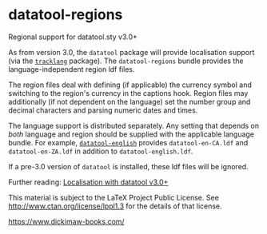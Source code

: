 # datatool-regions
Regional support for datatool.sty v3.0+

As from version 3.0, the `datatool` package will provide
localisation support (via the [`tracklang`](https://ctan.org/pkg/tracklang) package).
The `datatool-regions` bundle provides the language-independent
region ldf files.

The region files deal with defining (if applicable) the currency
symbol and switching to the region's currency in the captions hook.
Region files may additionally (if not dependent on the language) set
the number group and decimal characters and parsing numeric dates
and times.

The language support is distributed separately. Any setting that
depends on _both_ language and region should be supplied with the
applicable language bundle. For example, 
[`datatool-english`](https://github.com/nlct/datatool-english)
provides `datatool-en-CA.ldf` and `datatool-en-ZA.ldf` in addition
to `datatool-english.ldf`.

If a pre-3.0 version of `datatool` is installed, these ldf files
will be ignored.

Further reading: [Localisation with datatool v3.0+](https://www.dickimaw-books.com/latex/tracklang/datatool-locale.shtml)

This material is subject to the LaTeX Project Public License.
See http://www.ctan.org/license/lppl1.3 for the details of that license.

https://www.dickimaw-books.com/

